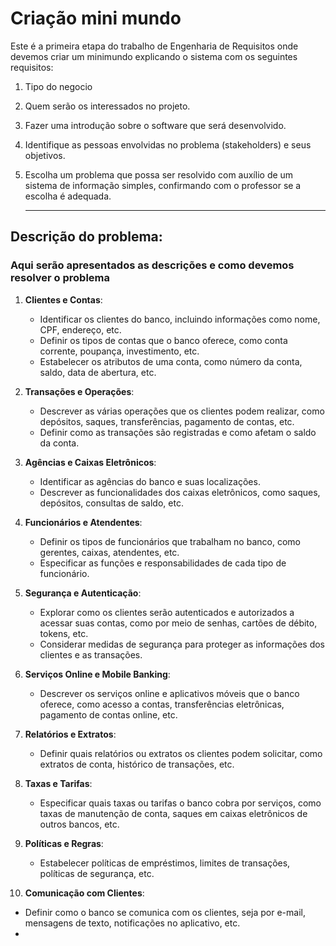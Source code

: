 # Criação mini mundo

Este é a primeira etapa do trabalho de Engenharia de Requisitos onde devemos criar um minimundo explicando o sistema com os seguintes requisitos:
1. Tipo do negocio
2. Quem serão os interessados no projeto.
3. Fazer uma introdução sobre o software que será desenvolvido.
4. Identifique as pessoas envolvidas no problema (stakeholders) e seus objetivos.
5. Escolha um problema que possa ser resolvido com auxílio de um sistema de informação simples, confirmando com o professor se a escolha é adequada.

   ---
   
## Descrição do problema:
   ### Aqui serão apresentados as descrições e como devemos resolver o problema

1. **Clientes e Contas**:
   - Identificar os clientes do banco, incluindo informações como nome, CPF, endereço, etc.
   - Definir os tipos de contas que o banco oferece, como conta corrente, poupança, investimento, etc.
   - Estabelecer os atributos de uma conta, como número da conta, saldo, data de abertura, etc.

2. **Transações e Operações**:
   - Descrever as várias operações que os clientes podem realizar, como depósitos, saques, transferências, pagamento de contas, etc.
   - Definir como as transações são registradas e como afetam o saldo da conta.

3. **Agências e Caixas Eletrônicos**:
   - Identificar as agências do banco e suas localizações.
   - Descrever as funcionalidades dos caixas eletrônicos, como saques, depósitos, consultas de saldo, etc.

4. **Funcionários e Atendentes**:
   - Definir os tipos de funcionários que trabalham no banco, como gerentes, caixas, atendentes, etc.
   - Especificar as funções e responsabilidades de cada tipo de funcionário.

5. **Segurança e Autenticação**:
   - Explorar como os clientes serão autenticados e autorizados a acessar suas contas, como por meio de senhas, cartões de débito, tokens, etc.
   - Considerar medidas de segurança para proteger as informações dos clientes e as transações.

6. **Serviços Online e Mobile Banking**:
   - Descrever os serviços online e aplicativos móveis que o banco oferece, como acesso a contas, transferências eletrônicas, pagamento de contas online, etc.

7. **Relatórios e Extratos**:
   - Definir quais relatórios ou extratos os clientes podem solicitar, como extratos de conta, histórico de transações, etc.

8. **Taxas e Tarifas**:
   - Especificar quais taxas ou tarifas o banco cobra por serviços, como taxas de manutenção de conta, saques em caixas eletrônicos de outros bancos, etc.

9. **Políticas e Regras**:
   - Estabelecer políticas de empréstimos, limites de transações, políticas de segurança, etc.

10. **Comunicação com Clientes**:
   - Definir como o banco se comunica com os clientes, seja por e-mail, mensagens de texto, notificações no aplicativo, etc.
   - 
